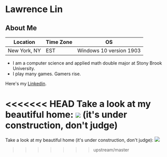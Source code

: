 Lawrence Lin
=======

About Me
----------

| Location | Time Zone | OS |
| ---- | ---- | ---- |
| New York, NY | EST | Windows 10 version 1903 |

  * I am a computer science and applied math double major at Stony Brook University.
  * I play many games. Gamers rise.

  Here's my [Linkedin](https://linkedin.com/in/lawrencelin101/).

<<<<<<< HEAD
  Take a look at my beautiful home:
  ![](https://i.pinimg.com/originals/6e/3a/d0/6e3ad0f9192c1578842f5f78facbd229.jpg)
  (it's under construction, don't judge)
=======
  Take a look at my beautiful home (it's under construction, don't judge):
  ![](https://i.pinimg.com/originals/6e/3a/d0/6e3ad0f9192c1578842f5f78facbd229.jpg)
  
>>>>>>> upstream/master
